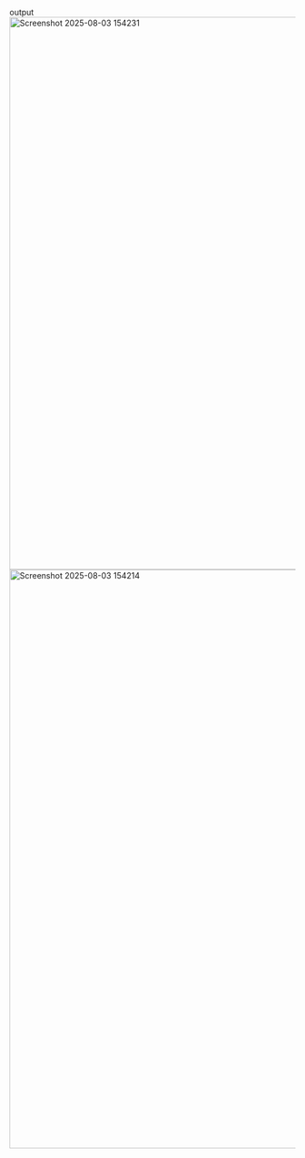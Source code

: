 output
<img width="1919" height="972" alt="Screenshot 2025-08-03 154231" src="https://github.com/user-attachments/assets/a3bf76aa-8873-400e-a8a9-5b474a2bdd4e" />
<img width="1919" height="1018" alt="Screenshot 2025-08-03 154214" src="https://github.com/user-attachments/assets/cc9bed6a-b474-4503-8f0d-b1977267e0cd" />
